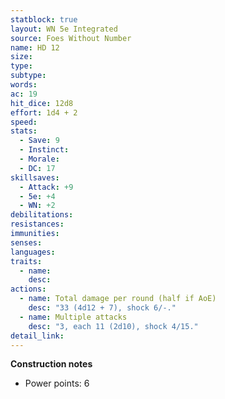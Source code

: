 ```yaml
---
statblock: true
layout: WN 5e Integrated
source: Foes Without Number
name: HD 12
size: 
type: 
subtype: 
words: 
ac: 19
hit_dice: 12d8
effort: 1d4 + 2
speed: 
stats:
  - Save: 9
  - Instinct: 
  - Morale:
  - DC: 17
skillsaves:
  - Attack: +9
  - 5e: +4
  - WN: +2
debilitations: 
resistances:
immunities:
senses:
languages: 
traits:
  - name: 
    desc: 
actions:
  - name: Total damage per round (half if AoE)
    desc: "33 (4d12 + 7), shock 6/-."
  - name: Multiple attacks
    desc: "3, each 11 (2d10), shock 4/15."
detail_link: 
---
```


**Construction notes**
- Power points: 6

